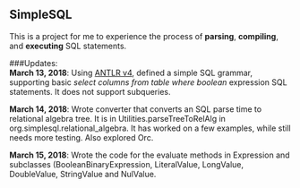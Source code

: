 ## SimpleSQL

This is a project for me to experience the process of **parsing**, **compiling**, and **executing** SQL statements.   

###Updates:  
**March 13, 2018**: Using [ANTLR v4](http://www.antlr.org/download.html), defined a simple SQL grammar, supporting basic _select columns from table where boolean_ expression SQL statements. It does not support subqueries.

**March 14, 2018**: Wrote converter that converts an SQL parse time to relational algebra tree. It is in Utilities.parseTreeToRelAlg in org.simplesql.relational_algebra. It has worked on a few examples, while still needs more testing. Also explored Orc. 

**March 15, 2018**: Wrote the code for the evaluate methods in Expression and subclasses (BooleanBinaryExpression, LiteralValue, LongValue, DoubleValue, StringValue and NulValue. 
